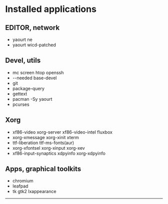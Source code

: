 # Installed applications

## EDITOR, network

- yaourt ne
- yaourt wicd-patched

## Devel, utils

- mc screen htop openssh
- --needed base-devel
- git
- package-query
- gettext
- pacman -Sy yaourt
- pcurses

## Xorg

- xf86-video xorg-server xf86-video-intel fluxbox
- xorg-xmessage xorg-xinit xterm
- ttf-liberation ttf-ms-fonts(aur)
- xorg-xfontsel xorg-xinput xorg-xev
- xf86-input-synaptics xdpyinfo xorg-xdpyinfo

## Apps, graphical toolkits

- chromium
- leafpad
- tk gtk2 lxappearance

----
